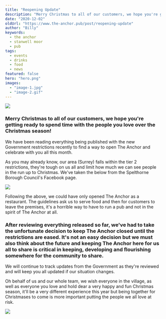 ```yaml
---
title: "Reopening Update"
description: "Merry Christmas to all of our customers, we hope you're getting ready to spend time with the people you love over the Christmas season!We have been reading everything being published with the new Government restrictions recently to find a way to open The Anchor and celebrate with you all this month.As you may already know, our area (Surrey) falls within the tier 2 restrictions, they're tough on us all and limit how much we can see people in the run up to Christmas. We've taken the below from the"
date: "2020-12-02"
oldUrl: "https://www.the-anchor.pub/post/reopening-update"
author: "Billy"
keywords:
  - the anchor
  - stanwell moor
  - pub
tags:
  - events
  - drinks
  - food
  - news
featured: false
hero: "hero.png"
images:
  - "image-1.jpg"
  - "image-2.gif"
---
```


  

![](https://static.wixstatic.com/media/1c749e_90c1929f086245d099a4a5773f364f54~mv2.png/v1/fill/w_49,h_28,al_c,q_85,usm_0.66_1.00_0.01,blur_2,enc_avif,quality_auto/1c749e_90c1929f086245d099a4a5773f364f54~mv2.png)

### Merry Christmas to all of our customers, we hope you're getting ready to spend time with the people you love over the Christmas season!

  

We have been reading everything being published with the new Government restrictions recently to find a way to open The Anchor and celebrate with you all this month.

  

As you may already know, our area (Surrey) falls within the tier 2 restrictions, they're tough on us all and limit how much we can see people in the run up to Christmas. We've taken the below from the Spelthorne Borough Council's Facebook page.

![](https://static.wixstatic.com/media/1c749e_97c6dfdd32c541aab39b393b47cd3a70~mv2.jpg/v1/fill/w_147,h_184,al_c,q_80,usm_0.66_1.00_0.01,blur_2,enc_avif,quality_auto/1c749e_97c6dfdd32c541aab39b393b47cd3a70~mv2.jpg)

Following the above, we could have only opened The Anchor as a restaurant. The guidelines ask us to serve food and then for customers to leave the premises, it's a horrible way to have to run a pub and not in the spirit of The Anchor at all.

  

### After reviewing everything released so far, we've had to take the unfortunate decision to keep The Anchor closed until the restrictions are eased. It's not an easy decision but we must also think about the future and keeping The Anchor here for us all to share is critical in keeping, developing and flourishing somewhere for the community to share.

  

We will continue to track updates from the Government as they're reviewed and will keep you all updated if our situation changes.

  

Oh behalf of us and our whole team, we wish everyone in the village, as well as everyone you love and hold dear a very happy and fun Christmas season, it'll be a very different experience this year but being together for Christmases to come is more important putting the people we all love at risk.

![](https://static.wixstatic.com/media/1c749e_4c32cf5d9f184e4fb6ece04fe2cb1f94~mv2.gif/v1/fill/w_147,h_83,al_c,usm_0.66_1.00_0.01,blur_2,pstr/1c749e_4c32cf5d9f184e4fb6ece04fe2cb1f94~mv2.gif)

